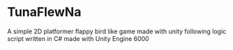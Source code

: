 # TunaFlewNa
A simple 2D platformer flappy bird like game made with unity following logic script written in C#
made with Unity Engine 6000
